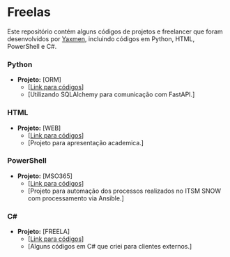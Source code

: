 # Freelas

Este repositório contém alguns códigos de projetos e freelancer que foram desenvolvidos por [Yaxmen](https://github.com/Yaxmen), incluindo códigos em Python, HTML, PowerShell e C#.

### Python

- **Projeto:** [ORM]
  - [[Link para códigos](https://github.com/Yaxmen/Freelas/blob/main/Python/ORM.py)]
  - [Utilizando SQLAlchemy para comunicação com FastAPI.]

### HTML

- **Projeto:** [WEB]
  - [[Link para códigos](https://github.com/Yaxmen/Freelas/blob/main/HTML/Main.html)]
  - [Projeto para apresentação academica.]

### PowerShell

- **Projeto:** [MSO365]
  - [[Link para códigos](https://github.com/Yaxmen/Freelas/blob/main/Shell%20Script/AprovadorO365.ps1)]
  - [Projeto para automação dos processos realizados no ITSM SNOW com processamento via Ansible.]

### C#

- **Projeto:** [FREELA]
  - [[Link para códigos](https://github.com/Yaxmen/Freelas/blob/main/C%23/GerenciaEstoqLoja.cs)]
  - [Alguns códigos em C# que criei para clientes externos.]
